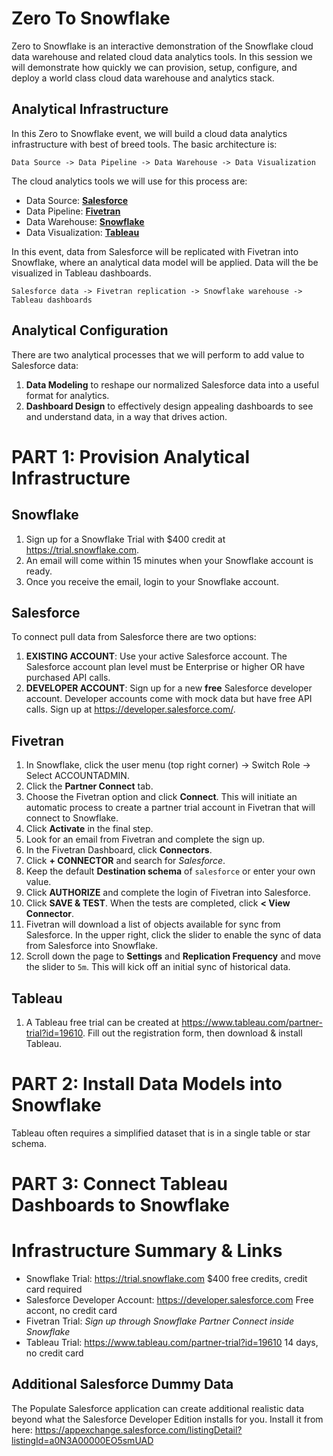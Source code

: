 # Zero To Snowflake

Zero to Snowflake is an interactive demonstration of the Snowflake cloud data warehouse and related cloud data analytics tools. In this session we will demonstrate how quickly we can provision, setup, configure, and deploy a world class cloud data warehouse and analytics stack.

## Analytical Infrastructure

In this Zero to Snowflake event, we will build a cloud data analytics infrastructure with best of breed tools. The basic architecture is:

    Data Source -> Data Pipeline -> Data Warehouse -> Data Visualization

The cloud analytics tools we will use for this process are:

- Data Source: [**Salesforce**](https://www.salesforce.com)
- Data Pipeline: [**Fivetran**](https://www.fivetran.com)
- Data Warehouse: [**Snowflake**](https://www.snowflake.com)
- Data Visualization: [**Tableau**](https://www.tableau.com)

In this event, data from Salesforce will be replicated with Fivetran into Snowflake, where an analytical data model will be applied. Data will the be visualized in Tableau dashboards.

    Salesforce data -> Fivetran replication -> Snowflake warehouse -> Tableau dashboards

## Analytical Configuration

There are two analytical processes that we will perform to add value to Salesforce data:

1. **Data Modeling** to reshape our normalized Salesforce data into a useful format for analytics.
2. **Dashboard Design** to effectively design appealing dashboards to see and understand data, in a way that drives action.

# PART 1: Provision Analytical Infrastructure

## Snowflake

1. Sign up for a Snowflake Trial with $400 credit at https://trial.snowflake.com.
2. An email will come within 15 minutes when your Snowflake account is ready.
3. Once you receive the email, login to your Snowflake account.

## Salesforce

To connect pull data from Salesforce there are two options:

1. **EXISTING ACCOUNT**: Use your active Salesforce account. The Salesforce account plan level must be Enterprise or higher OR have purchased API calls.
2. **DEVELOPER ACCOUNT**: Sign up for a new **free** Salesforce developer account. Developer accounts come with mock data but have free API calls. Sign up at https://developer.salesforce.com/.

## Fivetran

1. In Snowflake, click the user menu (top right corner) → Switch Role → Select ACCOUNTADMIN.
2. Click the **Partner Connect** tab.
3. Choose the Fivetran option and click **Connect**. This will initiate an automatic process to create a partner trial account in Fivetran that will connect to Snowflake.
4. Click **Activate** in the final step.
5. Look for an email from Fivetran and complete the sign up.
6. In the Fivetran Dashboard, click **Connectors**.
7. Click **+ CONNECTOR** and search for *Salesforce*.
8. Keep the default **Destination schema** of `salesforce` or enter your own value.
9. Click **AUTHORIZE** and complete the login of Fivetran into Salesforce.
10. Click **SAVE & TEST**. When the tests are completed, click **< View Connector**.
11. Fivetran will download a list of objects available for sync from Salesforce. In the upper right, click the slider to enable the sync of data from Salesforce into Snowflake.
12. Scroll down the page to **Settings** and **Replication Frequency** and move the slider to `5m`. This will kick off an initial sync of historical data.

## Tableau

1. A Tableau free trial can be created at https://www.tableau.com/partner-trial?id=19610. Fill out the registration form, then download & install Tableau.

# PART 2: Install Data Models into Snowflake

Tableau often requires a simplified dataset that is in a single table or star schema. 

# PART 3: Connect Tableau Dashboards to Snowflake

# Infrastructure Summary & Links

- Snowflake Trial: https://trial.snowflake.com $400 free credits, credit card required
- Salesforce Developer Account: https://developer.salesforce.com Free accont, no credit card
- Fivetran Trial: *Sign up through Snowflake Partner Connect inside Snowflake*
- Tableau Trial: https://www.tableau.com/partner-trial?id=19610 14 days, no credit card

## Additional Salesforce Dummy Data

The Populate Salesforce application can create additional realistic data beyond what the Salesforce Developer Edition installs for you. Install it from here: https://appexchange.salesforce.com/listingDetail?listingId=a0N3A00000EO5smUAD